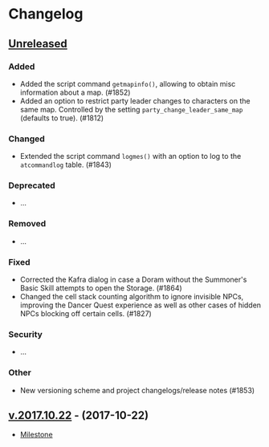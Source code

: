 # Changelog

## [Unreleased]

### Added

- Added the script command `getmapinfo()`, allowing to obtain misc information about a map. (#1852)
- Added an option to restrict party leader changes to characters on the same map. Controlled by the setting `party_change_leader_same_map` (defaults to true). (#1812)

### Changed

- Extended the script command `logmes()` with an option to log to the `atcommandlog` table. (#1843)

### Deprecated

- ...

### Removed

- ...

### Fixed

- Corrected the Kafra dialog in case a Doram without the Summoner's Basic Skill attempts to open the Storage. (#1864)
- Changed the cell stack counting algorithm to ignore invisible NPCs, improving the Dancer Quest experience as well as other cases of hidden NPCs blocking off certain cells. (#1827)

### Security

- ...

### Other

- New versioning scheme and project changelogs/release notes (#1853)

## [v.2017.10.22] - (2017-10-22)

- [Milestone](https://github.com/HerculesWS/Hercules/milestone/9)

[Unreleased]: https://github.com/HerculesWS/Hercules/compare/v.2017.10.22..HEAD
[v.2017.10.22]: https://github.com/HerculesWS/Hercules/compare/6b1fe2d069cb0251bc5798767f97454ab63a47c0..v.2017.10.22
